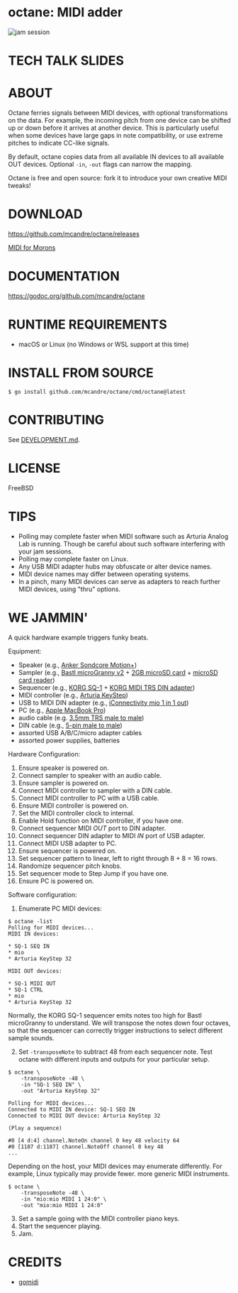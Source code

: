 # octane: MIDI adder

![jam session](demo.gif)

# TECH TALK SLIDES

# ABOUT

Octane ferries signals between MIDI devices, with optional transformations on the data. For example, the incoming pitch from one device can be shifted up or down before it arrives at another device. This is particularly useful when some devices have large gaps in note compatibility, or use extreme pitches to indicate CC-like signals.

By default, octane copies data from all available IN devices to all available OUT devices. Optional `-in`, `-out` flags can narrow the mapping.

Octane is free and open source: fork it to introduce your own creative MIDI tweaks!

# DOWNLOAD

https://github.com/mcandre/octane/releases

[MIDI for Morons](https://drive.google.com/file/d/1eqeV3nXvpsRyp51eOuZNf_mRmqZ83Mts/view?usp=sharing)

# DOCUMENTATION

https://godoc.org/github.com/mcandre/octane

# RUNTIME REQUIREMENTS

* macOS or Linux (no Windows or WSL support at this time)

# INSTALL FROM SOURCE

```console
$ go install github.com/mcandre/octane/cmd/octane@latest
```

# CONTRIBUTING

See [DEVELOPMENT.md](DEVELOPMENT.md).

# LICENSE

FreeBSD

# TIPS

* Polling may complete faster when MIDI software such as Arturia Analog Lab is running. Though be careful about such software interfering with your jam sessions.
* Polling may complete faster on Linux.
* Any USB MIDI adapter hubs may obfuscate or alter device names.
* MIDI device names may differ between operating systems.
* In a pinch, many MIDI devices can serve as adapters to reach further MIDI devices, using "thru" options.

# WE JAMMIN'

A quick hardware example triggers funky beats.

Equipment:

* Speaker (e.g., [Anker Sondcore Motion+](https://us.soundcore.com/products/a3116011))
* Sampler (e.g., [Bastl microGranny v2](https://bastl-instruments.com/instruments/microgranny) + [2GB microSD card](https://www.amazon.com/dp/B081NR485T/) + [microSD card reader](https://www.amazon.com/dp/B07H4VQ4BZ/))
* Sequencer (e.g., [KORG SQ-1](https://www.korg.com/us/products/dj/sq_1/) + [KORG MIDI TRS DIN adapter](https://www.amazon.com/dp/B0797SG8RS))
* MIDI controller (e.g., [Arturia KeyStep](https://www.arturia.com/keystep/overview))
* USB to MIDI DIN adapter (e.g., [iConnectivity mio 1 in 1 out](https://www.iconnectivity.com/products/midi/mio))
* PC (e.g., [Apple MacBook Pro](https://www.apple.com/macbook-pro/))
* audio cable (e.g. [3.5mm TRS male to male](https://www.amazon.com/dp/B00NO73Q84/))
* DIN cable (e.g., [5-pin male to male](https://www.amazon.com/dp/B093SW8ZNX/))
* assorted USB A/B/C/micro adapter cables
* assorted power supplies, batteries

Hardware Configuration:

1. Ensure speaker is powered on.
2. Connect sampler to speaker with an audio cable.
3. Ensure sampler is powered on.
4. Connect MIDI controller to sampler with a DIN cable.
5. Connect MIDI controller to PC with a USB cable.
6. Ensure MIDI controller is powered on.
7. Set the MIDI controller clock to internal.
8. Enable Hold function on MIDI controller, if you have one.
9. Connect sequencer MIDI _OUT_ port to DIN adapter.
10. Connect sequencer DIN adapter to MIDI _IN_ port of USB adapter.
11. Connect MIDI USB adapter to PC.
12. Ensure sequencer is powered on.
13. Set sequencer pattern to linear, left to right through 8 + 8 = 16 rows.
14. Randomize sequencer pitch knobs.
15. Set sequencer mode to Step Jump if you have one.
16. Ensure PC is powered on.

Software configuration:

1. Enumerate PC MIDI devices:

```
$ octane -list
Polling for MIDI devices...
MIDI IN devices:

* SQ-1 SEQ IN
* mio
* Arturia KeyStep 32

MIDI OUT devices:

* SQ-1 MIDI OUT
* SQ-1 CTRL
* mio
* Arturia KeyStep 32
```

Normally, the KORG SQ-1 sequencer emits notes too high for Bastl microGranny to understand. We will transpose the notes down four octaves, so that the sequencer can correctly trigger instructions to select different sample sounds.

2. Set `-transposeNote` to subtract 48 from each sequencer note. Test octane with different inputs and outputs for your particular setup.

```
$ octane \
    -transposeNote -48 \
    -in "SQ-1 SEQ IN" \
    -out "Arturia KeyStep 32"

Polling for MIDI devices...
Connected to MIDI IN device: SQ-1 SEQ IN
Connected to MIDI OUT device: Arturia KeyStep 32

(Play a sequence)

#0 [4 d:4] channel.NoteOn channel 0 key 48 velocity 64
#0 [1187 d:1187] channel.NoteOff channel 0 key 48
...
```

Depending on the host, your MIDI devices may enumerate differently. For example, Linux typically may provide fewer. more generic MIDI instruments.

```console
$ octane \
    -transposeNote -48 \
    -in "mio:mio MIDI 1 24:0" \
    -out "mio:mio MIDI 1 24:0"
```

3. Set a sample going with the MIDI controller piano keys.
4. Start the sequencer playing.
5. Jam.

# CREDITS

* [gomidi](https://gitlab.com/gomidi)
